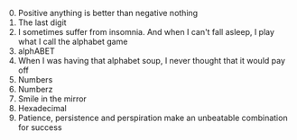 0. Positive anything is better than negative nothing
1. The last digit
2. I sometimes suffer from insomnia. And when I can't fall asleep, I play what I call the alphabet game 
3. alphABET 
4. When I was having that alphabet soup, I never thought that it would pay off 
 5. Numbers
6. Numberz 
7. Smile in the mirror 
8. Hexadecimal
9. Patience, persistence and perspiration make an unbeatable combination for success 

